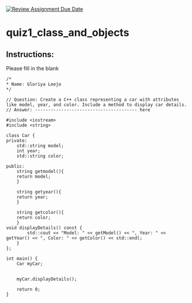 [![Review Assignment Due Date](https://classroom.github.com/assets/deadline-readme-button-24ddc0f5d75046c5622901739e7c5dd533143b0c8e959d652212380cedb1ea36.svg)](https://classroom.github.com/a/tYncE4AO)
# quiz1_class_and_objects

## Instructions:
Please fill in the blank
```cplus
/*
* Name: Gloriya Leejo
*/

// Question: Create a C++ class representing a car with attributes like model, year, and color. Include a method to display car details.
// Answer: --------------------------------------- here

#include <iostream>
#include <string>

class Car {
private:
    std::string model;
    int year;
    std::string color;

public:
    string getmodel(){
    return model;
    }

    string getyear(){
    return year;
    }
   
    string getcolor(){
    return color;
    }
void displayDetails() const {
        std::cout << "Model: " << getModel() << ", Year: " << getYear() << ", Color: " << getColor() << std::endl;
    }
};

int main() {
    Car myCar;


    myCar.displayDetails();

    return 0;
}


